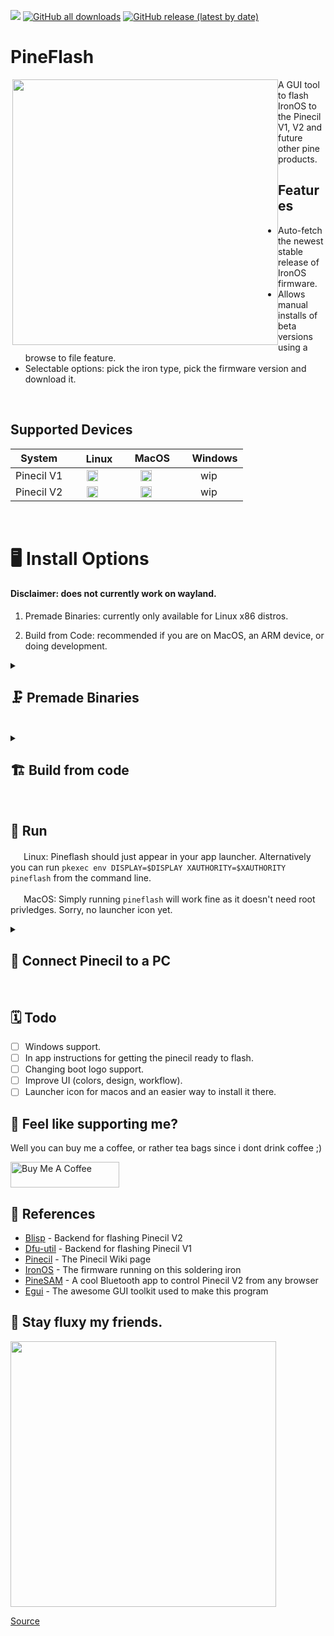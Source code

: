 <a href="https://github.com/River-Mochi/PineFlash#pineflash"><img src="https://hits.seeyoufarm.com/api/count/incr/badge.svg?url=https%3A%2F%2Fgithub.com%2FSpagett1%2FPineFlash&count_bg=%23187BC0&title_bg=%23555555&icon=&icon_color=%23E7E7E7&title=hits&edge_flat=true"/></a>
[![GitHub all downloads](https://img.shields.io/github/downloads/spagett1/pineflash/total?color=187BC0&style=flat-square)](https://github.com/Spagett1/PineFlash/releases/tag/0.3.0)
[![GitHub release (latest by date)](https://img.shields.io/github/v/release/spagett1/pineflash?color=187BC0&style=flat-square)](https://github.com/Spagett1/PineFlash/releases/tag/0.3.0)

# PineFlash

<img src="https://user-images.githubusercontent.com/77225642/229287961-066faac2-5470-4dce-823e-9137dd331fee.png" align="right" width="425" style="float:left">
A GUI tool to flash IronOS to the Pinecil V1, V2 and future other pine products.  

## Features
* Auto-fetch the newest stable release of IronOS firmware.
* Allows manual installs of beta versions using a browse to file feature.
* Selectable options: pick the iron type, pick the firmware version and download it.

<br clear="both" />

## Supported Devices 
 | System  |<img width="17" src="https://cdn.simpleicons.org/Linux/187BC0" /> Linux  | <img width="15" src="https://cdn.simpleicons.org/Apple/187BC0" /> MacOS|  <img width="15" src="https://cdn.simpleicons.org/Windows11/187BC0" /> Windows|
 | :-----: | :-----: | :-----: | :-----: |
 | Pinecil V1 |<img width="18" src="https://cdn.simpleicons.org/cachet/187BC0" />|<img width="18" src="https://cdn.simpleicons.org/cachet/187BC0" />| wip  |
 | Pinecil V2 | <img width="18" src="https://cdn.simpleicons.org/cachet/187BC0" />   | <img width="18" src="https://cdn.simpleicons.org/cachet/187BC0" />  |  wip  |
<br clear="both" />


# :desktop_computer: Install Options

#### Disclaimer: does not currently work on wayland.

1. Premade Binaries: currently only available for Linux x86 distros.

2. Build from Code: recommended if you are on MacOS, an ARM device, or doing development.

<details>
  <summary>
   
## :clamp: Premade Binaries 
 </summary>
 
### :bookmark_tabs: Dependancies

```
# needed for all versions of PineFlash
polkit - linux only
dfu-util - for pinecil V1 support
```
 
### <img width="17" src="https://cdn.simpleicons.org/ArchLinux/187BC0" /> Arch based distros (Arch, Artix, Manjaro, Endeavor)

Head over to [releases](https://github.com/Spagett1/PineFlash/releases).

Download the latest .tar.zst file.

Then simply run.
```
sudo pacman -U ./pineflash-*-x86.tar.zst 
```

### <img width="17" src="https://cdn.simpleicons.org/Linux/187BC0" /> Other Linux x86 distro's. 

Install items from dependencies list above.

Download the latest pineflash_linux_x86_<version>.zip file from the [releases page](https://github.com/Spagett1/PineFlash/releases).

Then extract and install it.
```
unzip ./pineflash_linux_x86_*.zip
sudo cp -r usr/* /usr/
```

</details>
<div style="clear:both;">&nbsp;</div>

 
<details>
  <summary>
   
## :building_construction: Build from code 
 </summary>


This is the same PineFlash as the pre-made binaries [here](https://github.com/Spagett1/PineFlash/releases/). Install this if the binaries do not support your architecture or you have dev purposes.

### :bookmark_tabs: Build Dependancies


Install these if you don't have them (not needed if using the PKGBUILD).
```
git
rust
cmake
polkit - linux only
gtk3 (arch based distros) / libgtk-3-dev (debian based distros) - linux only
dfu-util - for pinecil V1 support
```
<details>
  <summary>
   
### :toolbox: Build Option 1, handy scripts
 </summary>
 
Use the handy scripts will compile and install PineFlash for you.

**(Sorry if you are on Mac you need to build it manually, please go to the manual build section.)**

### <img width="17" src="https://cdn.simpleicons.org/Linux/187BC0" /> Build Linux from script.
1. To build from source code, first install build dependencies.
2. Download the source code with the following commands.
```
git clone https://github.com/Spagett1/PineFlash/
cd PineFlash
```
3. Run the `generic_linux_install.sh` file which will build and install Pineflash.

### <img width="17" src="https://cdn.simpleicons.org/archlinux/187BC0" />  Build on Arch based distro's (Arch, Artix, Manjaro, Endeavor, Arch Arm, etc.) 
1. All dependancies will be handled by the PKGBUILD
2. Download the source code with the following commands.
```
git clone https://github.com/Spagett1/PineFlash/
cd PineFlash
```
3. Just run `makepkg -si` in the main directory to build and install it.
</details>
<div style="clear:both;">&nbsp;</div>

<details>
  <summary>
   
### :man_factory_worker: Build Option 2, manual build
 </summary>

Old school style, this is recommended if you have issues with the scripts or want to help develop PineFlash.
 
This is also currently the only way to install for MacOs and ARM linux.
 
1. Install all the [dependencies](https://github.com/Spagett1/PineFlash#bookmark_tabs-build-dependancies).

2. Download the source code.

```
git clone https://github.com/Spagett1/PineFlash/
cd PineFlash 
```

3. Download the git submodules.
```
git submodule update --init --recursive
```
4. build blisp which is needed for pinecil V2 support 
```
cd blisp
mkdir build
cd build
cmake -DBLISP_BUILD_CLI=ON ..
cmake --build .
sudo mv ./tools/blisp/blisp /usr/bin/ #Or some other global path.
```
:dart: Important: Don't forget to add blisp to your path

5. Then build pineflash itself
```
cargo build --release
```
6. The resulting binary will be in `target/release/pineflash`, this can be moved into your path (`/usr/bin/pineflash`) or just run as a portable executable.

7. Then copy the Pineflash.desktop file to `/usr/share/applications` and copy `assets/pine64logo.png` to `/usr/share/pixmaps` for the shortcut to show up in launchers. (This does not apply to MacOs, you will have to run pineflash from the terminal for now, sorry.)

8. On linux, root permissions are needed for dfu-util and blisp if running from the terminal. In order to solve this you need to run the program with the following command  
`pkexec env DISPLAY=$DISPLAY XAUTHORITY=$XAUTHORITY pineflash`.   
If you use the Gui app, then don't worry about it. It's already in the .desktop file and not necessary.

</details>
<div style="clear:both;">&nbsp;</div>
 
 
</details>
<div style="clear:both;">&nbsp;</div>

## :runner: Run 

<img width="17" src="https://cdn.simpleicons.org/Linux/187BC0" /> Linux: Pineflash should just appear in your app launcher. Alternatively you can run `pkexec env DISPLAY=$DISPLAY XAUTHORITY=$XAUTHORITY pineflash` from the command line.

<img width="17" src="https://cdn.simpleicons.org/Apple/187BC0" /> MacOS: Simply running `pineflash` will work fine as it doesn't need root privledges. Sorry, no launcher icon yet. 
<br>

<details>
  <summary>
 
 ## :electric_plug: Connect Pinecil to a PC
 </summary>

1. To do the firmware update, connect one end of a USB cable to the PC.
2. Then, hold down the `[-]` button **before** plugging the usb-c cable to the back of Pinecil.
3. Keep holding the `[-]` for ~10 seconds more before releasing the button. If you correctly entered flashing mode, the screen will be black/empty. If not, do it again, flip the cable, or try another cable, different port, or a different PC.
4. See [Pinecil Wiki](https://wiki.pine64.org/wiki/Pinecil_Firmware) firmware details if you get stuck.
</details>
<div style="clear:both;">&nbsp;</div>

## :spiral_calendar: Todo

- [ ] Windows support.
- [ ] In app instructions for getting the pinecil ready to flash.
- [ ] Changing boot logo support.
- [ ] Improve UI (colors, design, workflow).
- [ ] Launcher icon for macos and an easier way to install it there.

## :tea: Feel like supporting me?

Well you can buy me a coffee, or rather tea bags since i dont drink coffee ;)

<a href="https://www.buymeacoffee.com/spagett" target="_blank"><img src="https://cdn.buymeacoffee.com/buttons/default-orange.png" alt="Buy Me A Coffee" height="41" width="174"></a>

## :book: References

- [Blisp](https://github.com/pine64/blisp) - Backend for flashing Pinecil V2
- [Dfu-util](https://dfu-util.sourceforge.net/) - Backend for flashing Pinecil V1
- [Pinecil](https://wiki.pine64.org/wiki/Pinecil) - The Pinecil Wiki page
- [IronOS](https://github.com/Ralim/IronOS) - The firmware running on this soldering iron
- [PineSAM](https://github.com/builder555/PineSAM) - A cool Bluetooth app to control Pinecil V2 from any browser
- [Egui](https://github.com/emilk/egui) - The awesome GUI toolkit used to make this program
 
 ## :dash: Stay fluxy my friends.
 <img src="https://user-images.githubusercontent.com/77225642/229288128-e6993505-47a2-4437-92cf-7b2a5de10677.png" width="425">
 
[Source](https://www.reddit.com/r/PINE64official/comments/xk9vxu/most_interesting_man_in_the_world_i_dont_always/)
